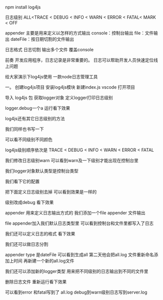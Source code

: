 npm install log4js

日志级别
ALL<TRACE < DEBUG < INFO < WARN < ERROR < FATAL< MARK < OFF

appender 主要是用来定义以怎样的方式输出
console：控制台输出
file：文件输出
dateFile：按日期切割的文件输出

日志格式
日志切割
输出多个文件
覆盖console


前奏
开发应用程序，日志记录是非常重要的。
日志可以帮助开发人员快速定位线上问题

给大家演示下log4js使用   一款node日志管理工具

一。
创建log4js项目
安装log4js模块
新建index.js vscode 打开项目

导入 log4js 包
获取logger对象
定义logger打印日志级别

logger.debug一个a
运行看下效果

log4js还有其它日志级别的方法

我们同样也书写一下

可以看不同级别不同颜色

log4js级别顺序依次是
TRACE < DEBUG < INFO < WARN < ERROR < FATAL


我们修改日志级别warn
可以看到warn及一下级别才能出现在控制台里

我们logger对象默认类型是控制台类型

我们看下它的配置

把下面定义日志级别去掉 可以看到效果是一样的

级别改成debug 看下效果

appender 用来定义日志输出方式的 
我们添加一个file appender 文件输出

file appender加入我们默认日志类型里
可以看到控制台和文件里都写入了日志

我们还可以定义日志的格式
看下效果

我们还可以做日志分割

appender type 是dateFile
可以看到生成all
第二天他会把all.log 文件重新命名添加上时间
再新建一个新的all.log文件

我们还可以添加新的logger类型
用来把不同级别的日志输出到不同的文件里

删除日志文件
重新运行看下效果

可以看到error 和fatal写到了 all.log
debug到warn级别日志写到server.log




